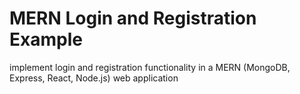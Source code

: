 # MERN Login and Registration Example

implement login and registration functionality in a MERN (MongoDB, Express, React, Node.js) web application
